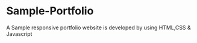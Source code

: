 # Sample-Portfolio
A Sample responsive portfolio website is developed by using HTML,CSS & Javascript
